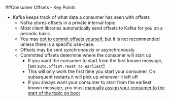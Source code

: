 ##Consumer Offsets - Key Points

* Kafka keeps track of what data a consumer has seen with offsets
  * Kafka stores offsets in a private internal topic
  * Most client libraries automatically send offsets to Kafka for you on a periodic basis
  * You may [opt to commit offsets yourself](https://docs.confluent.io/current/clients/confluent-kafka-python/index.html#confluent_kafka.Consumer.commit), but it is not recommended unless there is a specific use-case.
  * Offsets may be sent synchronously or asynchronously
  * Committed offsets determine where the consumer will start up
    * If you want the consumer to start from the first known message, [set ```auto.offset.reset to earliest```]
    * This will only work the first time you start your consumer. On subsequent restarts it will pick up wherever it left off
    * If you always want your consumer to start from the earliest known message, you must [manually assign your consumer to the start of the topic on boot](https://docs.confluent.io/current/clients/confluent-kafka-python/index.html?highlight=serializer#confluent_kafka.Consumer.assign)